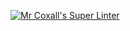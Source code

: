 [![Mr Coxall's Super Linter](https://github.com/Troy-Appleby/CS4U-Intro06-Java/workflows/Mr%20Coxall's%20Super%20Linter/badge.svg)](https://github.com/Troy-Appleby/CS4U-Intro06-Java/actions/)
